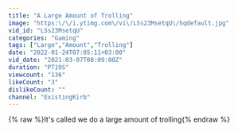 ```yaml
---
title: "A Large Amount of Trolling"
image: "https:\/\/i.ytimg.com\/vi\/LSs23MsetqU\/hqdefault.jpg"
vid_id: "LSs23MsetqU"
categories: "Gaming"
tags: ["Large","Amount","Trolling"]
date: "2022-01-24T07:05:11+03:00"
vid_date: "2021-03-07T08:09:00Z"
duration: "PT19S"
viewcount: "136"
likeCount: "3"
dislikeCount: ""
channel: "ExistingKirb"
---
```

{% raw %}It's called we do a large amount of trolling{% endraw %}

